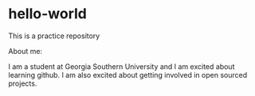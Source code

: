 # hello-world
This is a practice repository

About me:

I am a student at Georgia Southern University and I am excited about learning github. I am also excited about getting involved in open sourced projects.
